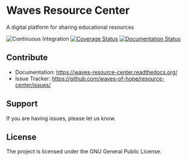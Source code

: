 # Waves Resource Center
A digital platform for sharing educational resources

![Continuous Integration](https://github.com/waves-of-hope/resource-center/workflows/Continuous%20Integration/badge.svg)
[![Coverage Status](https://coveralls.io/repos/github/waves-of-hope/resource-center/badge.svg)](https://coveralls.io/github/waves-of-hope/resource-center?branch=dev)
[![Documentation Status](https://readthedocs.org/projects/waves-resource-center/badge/?version=stable)](https://resource-center.readthedocs.io/en/stable/?badge=stable)

Contribute
----------

- Documentation: https://waves-resource-center.readthedocs.org/
- Issue Tracker: https://github.com/waves-of-hope/resource-center/issues/

Support
-------

If you are having issues, please let us know.

License
-------

The project is licensed under the GNU General Public License.
